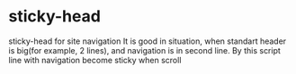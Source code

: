 # sticky-head
sticky-head for site navigation
It is good in situation, when standart header is big(for example, 2 lines), and navigation is in second line. By this script line with navigation become sticky when scroll
